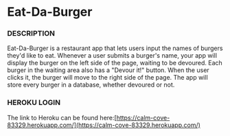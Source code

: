 # Eat-Da-Burger

### DESCRIPTION
Eat-Da-Burger is a restaurant app that lets users input the names of burgers they'd like to eat. Whenever a user submits a burger's name, your app will display the burger on the left side of the page, waiting to be devoured. Each burger in the waiting area also has a "Devour it!" button. When the user clicks it, the burger will move to the right side of the page. The app will store every burger in a database, whether devoured or not.

### HEROKU LOGIN
The link to Heroku can be found here:[https://calm-cove-83329.herokuapp.com/](https://calm-cove-83329.herokuapp.com/)